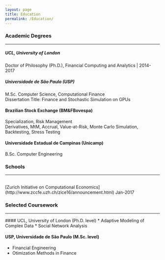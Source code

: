 ```yaml
---
layout: page
title: Education
permalink: /Education/
---
```

### Academic Degrees
<hr> 

##### UCL, University of London
Doctor of Philosophy (Ph.D.), Financial Computing and Analytics | 2014-2017

##### Universidade de São Paulo (USP)
M.Sc. Computer Science, Computational Finance<br>
Dissertation Title: Finance and Stochastic Simulation on GPUs

#### Brazilian Stock Exchange (BM&FBovespa)
Specialization, Risk Management<br>
Derivatives, MtM, Accrual, Value-at-Risk, Monte Carlo Simulation, Backtesting, Stress Testing

#### Universidade Estadual de Campinas (Unicamp)
B.Sc. Computer Engineering

### Schools
<hr> 
<br>
[Zurich Initiative on Computational Economics](http://www.zccfe.uzh.ch/zice16/announcement.html) Jan-2017
<br>

### Selected Coursework
<hr> 
#### UCL, University of London (Ph.D. level)
* Adaptive Modeling of Complex Data
* Social Network Analysis

#### USP, Universidade de São Paulo (M.Sc. level)
*  Financial Engineering
*  Otimization Methods in Finance
